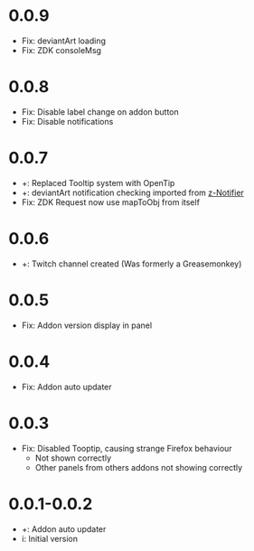 # 0.0.9
* Fix: deviantArt loading
* Fix: ZDK consoleMsg

# 0.0.8
* Fix: Disable label change on addon button
* Fix: Disable notifications

# 0.0.7
* +: Replaced Tooltip system with OpenTip
* +: deviantArt notification checking imported from [z-Notifier](https://gitlab.com/ZatsuneNoMokou/znotifier)
* Fix: ZDK Request now use mapToObj from itself

# 0.0.6
* +: Twitch channel created (Was formerly a Greasemonkey)

# 0.0.5
* Fix: Addon version display in panel

# 0.0.4
* Fix: Addon auto updater

# 0.0.3
* Fix: Disabled Tooptip, causing strange Firefox behaviour
	* Not shown correctly
	* Other panels from others addons not showing correctly

# 0.0.1-0.0.2
* +: Addon auto updater
* i: Initial version